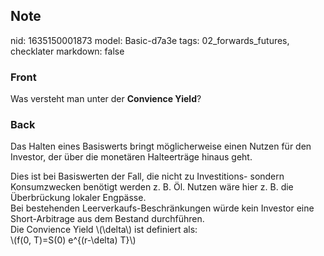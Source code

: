 ## Note
nid: 1635150001873
model: Basic-d7a3e
tags: 02_forwards_futures, checklater
markdown: false

### Front
Was versteht man unter der <b>Convience Yield</b>?

### Back
Das Halten eines Basiswerts bringt möglicherweise einen Nutzen für den Investor, der über die monetären Halteerträge hinaus geht.<div>
</div><div>Dies ist bei Basiswerten der Fall, die nicht zu Investitions- sondern Konsumzwecken benötigt werden z. B. Öl. Nutzen wäre hier z. B. die Überbrückung lokaler Engpässe.</div><div>
</div><div>Bei bestehenden Leerverkaufs-Beschränkungen würde kein Investor eine Short-Arbitrage aus dem Bestand durchführen.</div><div>
</div><div>Die Convience Yield \(\delta\) ist definiert als:</div><div>
</div><div>\(f(0, T)=S(0) e^{(r-\delta) T}\)
</div>
